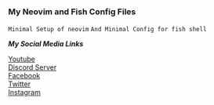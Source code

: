 ### **My Neovim and Fish Config Files**

`Minimal Setup of neovim`
`And Minimal Config for fish shell`

***My Social Media Links***

[Youtube](https://www.youtube.com/channel/UCbX1H5g4fJl42VakdlaebjA)
<br>
[Discord Server](https://discord.com)
<br>
[Facebook](https://facebook.com)
<br>
[Twitter]()
<br>
[Instagram]()

